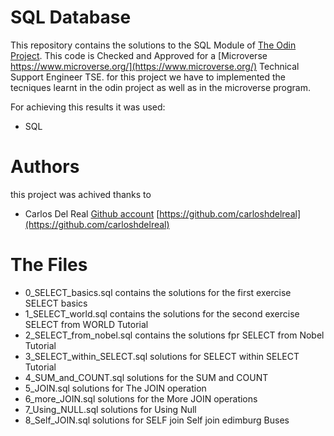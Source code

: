 # SQL Database

This repository contains the solutions to the SQL Module of  [The Odin Project](https://www.theodinproject.com/). 
This code is Checked and Approved for a  [Microverse https://www.microverse.org/](https://www.microverse.org/) Technical Support Engineer TSE.  for this project we have to implemented the tecniques learnt in the odin project as well as in the microverse program.

For achieving this results it was used:

* SQL

# Authors

this project was achived thanks to 

* Carlos Del Real [Github account](https://github.com/carloshdelreal) [https://github.com/carloshdelreal](https://github.com/carloshdelreal) 

# The Files

* 0_SELECT_basics.sql contains the solutions for the first exercise SELECT basics
* 1_SELECT_world.sql contains the solutions for the second exercise SELECT from WORLD Tutorial
* 2_SELECT_from_nobel.sql contains the solutions fpr SELECT from Nobel Tutorial
* 3_SELECT_within_SELECT.sql solutions for SELECT within SELECT Tutorial
* 4_SUM_and_COUNT.sql solutions for the SUM and COUNT
* 5_JOIN.sql solutions for The JOIN operation
* 6_more_JOIN.sql solutions for the More JOIN operations
* 7_Using_NULL.sql solutions for Using Null
* 8_Self_JOIN.sql solutions for SELF join Self join edimburg Buses

